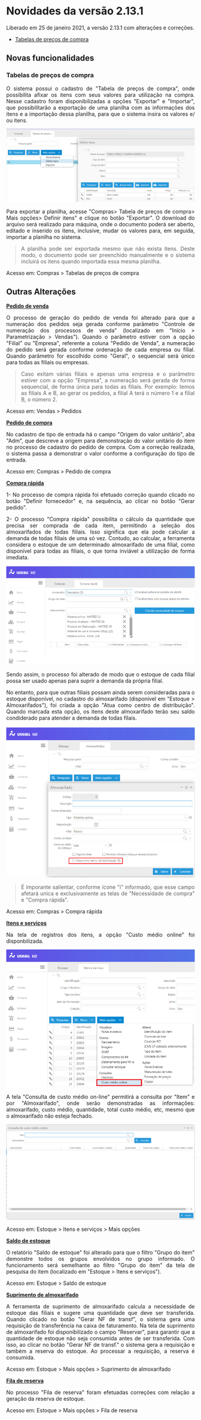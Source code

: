 <!--**********************************************************************
##########################################################################
## Elaborado por      : Rafael Chagas       ######  Sprint: ARSYSTEM    ##
## Tempo de elaboração: 21/01 a 25/01/2021  ######                      ##
## Data da liberação  : 25/01/2021          ######  Hr liberação: 18:00 ##
## Desenv/atualizador : ISRAEL              ######  VERSÃO: 2.13.1/313  ##
##########################################################################
***********************************************************************-->

<div align= "justify">

# Novidades da versão 2.13.1

Liberado em 25 de janeiro 2021, a versão 2.13.1 com alterações e correções.

<!--******************************************************************
                        NOVAS FUNCIONALIDADES
********************************************************************-->

* [Tabelas de preços de compra](#tabela-de-preco-de-compra)


## **Novas funcionalidades**

### **Tabelas de preços de compra** 


O sistema possui o cadastro de "Tabela de preços de compra", onde possibilita afixar os itens com seus valores para utilização na compra. Nesse cadastro foram disponibilizadas a opções "Exportar" e "Importar", que possibilitarão a exportação de uma planilha com as informações dos itens e a importação dessa planilha, para que o sistema insira os valores e/ ou itens.

![Exportar planilha](../Img/versao_2.13.0/exportaTabelaPrecoCompra.png)

Para exportar a planilha, acesse "Compras> Tabela de preços de compra> Mais opções> Definir itens" e clique no botão "Exportar". O download do arquivo será realizado para máquina, onde o documento poderá ser aberto, editado e inserido os itens, inclusive, mudar os valores para, em seguida, importar a planilha no sistema. 

> A planilha pode ser exportada mesmo que não exista itens. Deste modo, o documento pode ser preenchido manualmente e o sistema incluirá os itens quando importada essa mesma planilha.

Acesso em: Compras > Tabelas de preços de compra


## **Outras Alterações**


<!--******************************************************************
                                INÍCIO
********************************************************************-->



<!--******************************************************************
                                VENDAS
********************************************************************-->


**<u>Pedido de venda</u>**

O processo de geração do pedido de venda foi alterado para que a numeração dos pedidos seja gerada conforme parâmetro "Controle de numeração dos processos de venda" (localizado em "Início > Parametrização > Vendas").
Quando o parâmetro estiver com a opção "Filial" ou "Empresa", referente a coluna "Pedido de Venda", a numeração do pedido será gerada conforme ordenação de cada empresa ou filial. Quando parâmetro for escolhido como "Geral", o sequencial será único para todas as filiais ou empresas.

> Caso exitam várias filiais e apenas uma empresa e o parâmetro estiver com a opção "Empresa", a numeração será gerada de forma sequencial, de forma única para todas as filiais. Por exemplo: temos as filiais A e B, ao gerar os pedidos, a filial A terá o número 1 e a filial B, o número 2.

Acesso em: Vendas > Pedidos



<!--******************************************************************
                                COMPRAS
********************************************************************-->

**<u>Pedido de compra</u>**

No cadastro de tipo de entrada há o campo "Origem do valor unitário", aba "Adm", que descreve a origem para demonstração do valor unitário do item no processo de cadastro do pedido de compra. Com a correção realizada, o sistema passa a demonstrar o valor conforme a configuração do tipo de entrada. 

Acesso em: Compras > Pedido de compra 

**<u>Compra rápida</u>**
<!-- CASO 665514 -->
1- No processo de compra rápida foi efetuado correção quando clicado no botão "Definir fornecedor" e, na sequência, ao clicar no botão "Gerar pedido".

2- O processo "Compra rápida" possibilita o cálculo da quantidade que precisa ser comprada de cada item, permitindo a seleção dos almoxarifados de todas filiais. Isso significa que ela pode calcular a demanda de todas filiais de uma só vez. Contudo, ao calcular, a ferramenta considera o estoque de um determinado almoxarifado de uma filial, como disponível para todas as filiais, o que torna inviável a utilização de forma imediata.

![Compra rápida](../Img/versao_2.13.0/compraRapida.png)

Sendo assim, o processo foi alterado de modo que o estoque de cada filial possa ser usado apenas para suprir a demanda da própria filial. 

No entanto, para que outras filiais possam ainda serem consideradas para o estoque disponível, no cadastro do almoxarifado (disponível em "Estoque > Almoxarifados"), foi criada a opção "Atua como centro de distribuição". Quando marcada esta opção, os itens deste almoxarifado terão seu saldo condiderado para atender a demanda de todas filais.

![Cadastro almoxarifado](../Img/versao_2.13.0/compraRapidaAlmox.png)


> É imporante salientar, conforme ícone "i" informado, que esse campo afetará unica e exclusivamente as telas de "Necessidade de compra" e "Compra rápida".


Acesso em: Compras > Compra rápida


<!--******************************************************************
                                ESTOQUE
********************************************************************-->

**<u>Itens e serviços</u>**

Na tela de registros dos itens, a opção "Custo médio online" foi disponbilizada.

![Custo médio on-line](../Img/versao_2.13.0/MaisOpcoesCustoMedio.png)

A tela "Consulta de custo médio on-line" permitirá a consulta por "Item" e por "Almoxarifado", onde serão demonstradas as informações: almoxarifado, custo médio, quantidade, total custo médio, etc, mesmo que o almoxarifado não esteja fechado.

![Consulta custo médio](../Img/versao_2.13.0/custoMedio.png)

Acesso em: Estoque > Itens e serviços > Mais opções


**<u>Saldo de estoque</u>**

O relatório "Saldo de estoque" foi alterado para que o filtro "Grupo do item" demonstre todos os grupos envolvidos no grupo informado. O funcionamento será semelhante ao filtro "Grupo do item" da tela de pesquisa do item (localizado em "Estoque > Itens e serviços").

Acesso em: Estoque > Saldo de estoque


**<u>Suprimento de almoxarifado</u>** <!-- CASO 665619 -->

A ferramenta de suprimento de almoxarifado calcula a necessidade de estoque das filiais e sugere uma quantidade que deve ser transferida. Quando clicado no botão "Gerar NF de transf", o sistema gera uma requisição de transferência na caixa de faturamento. 
Na tela de suprimento de almoxarifado foi disponibilizado o campo "Reservar", para garantir que a quantidade de estoque não seja consumida antes de ser transferida. Com isso, ao clicar no botão "Gerar NF de transf." o sistema gera a requisição e também a reserva do estoque. Ao processar a requisição, a reserva é consumida.

Acesso em: Estoque > Mais opções > Suprimento de almoxarifado


**<u>Fila de reserva</u>** 
<!-- CASO 665220 -->
No processo "Fila de reserva" foram efetuadas correções com relação a geração da reserva de estoque.

Acesso em: Estoque > Mais opções > Fila de reserva


<!--******************************************************************
                                RECEBER
********************************************************************-->



<!--******************************************************************
                                PAGAR
********************************************************************-->



<!--******************************************************************
                                TESOURARIA
********************************************************************-->



<!--******************************************************************
                                CONTÁBIL
********************************************************************-->




</div>